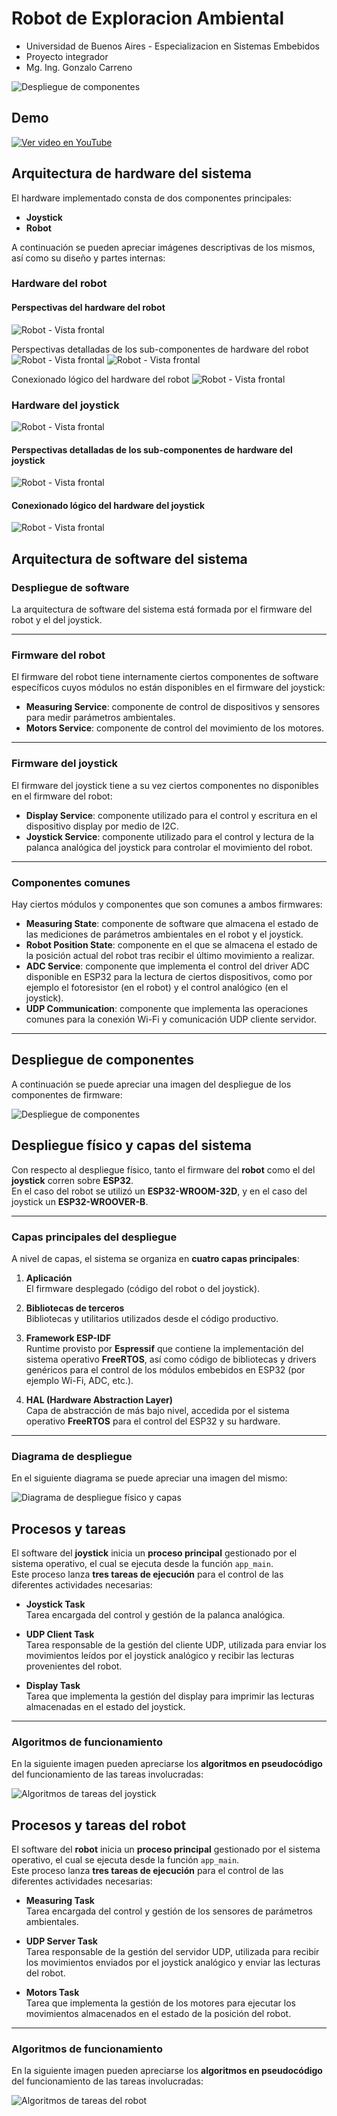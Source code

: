 # Robot de Exploracion Ambiental
- Universidad de Buenos Aires - Especializacion en Sistemas Embebidos
- Proyecto integrador
- Mg. Ing. Gonzalo Carreno


![Despliegue de componentes](images/product/Robot_y_Joystick_1.png)


## Demo

[![Ver video en YouTube ](images/Presentacion.png)](https://www.youtube.com/watch?v=BtA5rOqhmMM)

## Arquitectura de hardware del sistema

El hardware implementado consta de dos componentes principales:

- **Joystick**
- **Robot**

A continuación se pueden apreciar imágenes descriptivas de los mismos, así como su diseño y partes internas:

### Hardware del robot

#### Perspectivas del hardware del robot
![Robot - Vista frontal](images/product/all_perspectives_robot_perspectivas.png)

Perspectivas detalladas de los sub-componentes de hardware del robot
![Robot - Vista frontal](images/product/Hardware-Robot-Explicado2.png)
![Robot - Vista frontal](images/product/Hardware-Robot-Explicado.png)

Conexionado lógico del hardware del robot
![Robot - Vista frontal](images/schematics/Conexionado_Robot_sketch.png)


### Hardware del joystick
![Robot - Vista frontal](images/product/all_perspectives_joystick.png)

#### Perspectivas detalladas de los sub-componentes de hardware del joystick
![Robot - Vista frontal](images/product/hardware-joystick-explicado.png)

#### Conexionado lógico del hardware del joystick
![Robot - Vista frontal](images/schematics/Conexionado_Joystick_sketch.png)


## Arquitectura de software del sistema

### Despliegue de software

La arquitectura de software del sistema está formada por el firmware del robot y el del joystick.

---

### Firmware del robot

El firmware del robot tiene internamente ciertos componentes de software específicos cuyos módulos no están disponibles en el firmware del joystick:

- **Measuring Service**: componente de control de dispositivos y sensores para medir parámetros ambientales.  
- **Motors Service**: componente de control del movimiento de los motores.

---

### Firmware del joystick

El firmware del joystick tiene a su vez ciertos componentes no disponibles en el firmware del robot:

- **Display Service**: componente utilizado para el control y escritura en el dispositivo display por medio de I2C.  
- **Joystick Service**: componente utilizado para el control y lectura de la palanca analógica del joystick para controlar el movimiento del robot.

---

### Componentes comunes

Hay ciertos módulos y componentes que son comunes a ambos firmwares:

- **Measuring State**: componente de software que almacena el estado de las mediciones de parámetros ambientales en el robot y el joystick.  
- **Robot Position State**: componente en el que se almacena el estado de la posición actual del robot tras recibir el último movimiento a realizar.  
- **ADC Service**: componente que implementa el control del driver ADC disponible en ESP32 para la lectura de ciertos dispositivos, como por ejemplo el fotoresistor (en el robot) y el control analógico (en el joystick).  
- **UDP Communication**: componente que implementa las operaciones comunes para la conexión Wi-Fi y comunicación UDP cliente servidor.

---

## Despliegue de componentes

A continuación se puede apreciar una imagen del despliegue de los componentes de firmware:

![Despliegue de componentes](ruta/a/la/imagen.png)




## Despliegue físico y capas del sistema

Con respecto al despliegue físico, tanto el firmware del **robot** como el del **joystick** corren sobre **ESP32**.  
En el caso del robot se utilizó un **ESP32-WROOM-32D**, y en el caso del joystick un **ESP32-WROOVER-B**.

---

### Capas principales del despliegue

A nivel de capas, el sistema se organiza en **cuatro capas principales**:

1. **Aplicación**  
   El firmware desplegado (código del robot o del joystick).

2. **Bibliotecas de terceros**  
   Bibliotecas y utilitarios utilizados desde el código productivo.

3. **Framework ESP-IDF**  
   Runtime provisto por **Espressif** que contiene la implementación del sistema operativo **FreeRTOS**, así como código de bibliotecas y drivers genéricos para el control de los módulos embebidos en ESP32 (por ejemplo Wi-Fi, ADC, etc.).

4. **HAL (Hardware Abstraction Layer)**  
   Capa de abstracción de más bajo nivel, accedida por el sistema operativo **FreeRTOS** para el control del ESP32 y su hardware.

---

### Diagrama de despliegue

En el siguiente diagrama se puede apreciar una imagen del mismo:

![Diagrama de despliegue físico y capas](ruta/a/la/imagen.png)


## Procesos y tareas

El software del **joystick** inicia un **proceso principal** gestionado por el sistema operativo, el cual se ejecuta desde la función `app_main`.  
Este proceso lanza **tres tareas de ejecución** para el control de las diferentes actividades necesarias:

- **Joystick Task**  
  Tarea encargada del control y gestión de la palanca analógica.

- **UDP Client Task**  
  Tarea responsable de la gestión del cliente UDP, utilizada para enviar los movimientos leídos por el joystick analógico y recibir las lecturas provenientes del robot.

- **Display Task**  
  Tarea que implementa la gestión del display para imprimir las lecturas almacenadas en el estado del joystick.

---

### Algoritmos de funcionamiento

En la siguiente imagen pueden apreciarse los **algoritmos en pseudocódigo** del funcionamiento de las tareas involucradas:

![Algoritmos de tareas del joystick](ruta/a/la/imagen.png)



## Procesos y tareas del robot

El software del **robot** inicia un **proceso principal** gestionado por el sistema operativo, el cual se ejecuta desde la función `app_main`.  
Este proceso lanza **tres tareas de ejecución** para el control de las diferentes actividades necesarias:

- **Measuring Task**  
  Tarea encargada del control y gestión de los sensores de parámetros ambientales.

- **UDP Server Task**  
  Tarea responsable de la gestión del servidor UDP, utilizada para recibir los movimientos enviados por el joystick analógico y enviar las lecturas del robot.

- **Motors Task**  
  Tarea que implementa la gestión de los motores para ejecutar los movimientos almacenados en el estado de la posición del robot.

---

### Algoritmos de funcionamiento

En la siguiente imagen pueden apreciarse los **algoritmos en pseudocódigo** del funcionamiento de las tareas involucradas:

![Algoritmos de tareas del robot](ruta/a/la/imagen.png)



